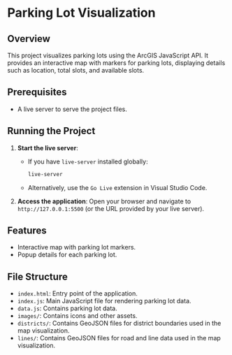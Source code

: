 # Parking Lot Visualization

## Overview
This project visualizes parking lots using the ArcGIS JavaScript API. It provides an interactive map with markers for parking lots, displaying details such as location, total slots, and available slots.

## Prerequisites
- A live server to serve the project files.

## Running the Project
1. **Start the live server**:
   - If you have `live-server` installed globally:
     ```bash
     live-server
     ```
   - Alternatively, use the `Go Live` extension in Visual Studio Code.

2. **Access the application**:
   Open your browser and navigate to `http://127.0.0.1:5500` (or the URL provided by your live server).

## Features
- Interactive map with parking lot markers.
- Popup details for each parking lot.

## File Structure
- `index.html`: Entry point of the application.
- `index.js`: Main JavaScript file for rendering parking lot data.
- `data.js`: Contains parking lot data.
- `images/`: Contains icons and other assets.
- `districts/`: Contains GeoJSON files for district boundaries used in the map visualization.
- `lines/`: Contains GeoJSON files for road and line data used in the map visualization.
